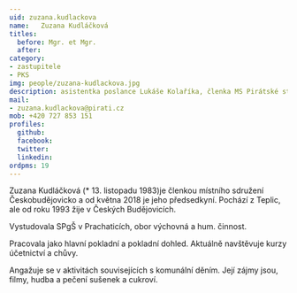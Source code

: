 ```yaml
---
uid: zuzana.kudlackova
name:   Zuzana Kudláčková
titles:
  before: Mgr. et Mgr.
  after:
category:
- zastupitele
- PKS
img: people/zuzana-kudlackova.jpg
description: asistentka poslance Lukáše Kolaříka, členka MS Pirátské strany a zastupitelka v Českých Budějovicích
mail:
- zuzana.kudlackova@pirati.cz
mob: +420 727 853 151
profiles:
  github:
  facebook:				
  twitter:
  linkedin:
ordpms: 19 
---
```


Zuzana Kudláčková (* 13. listopadu 1983)je členkou místního sdružení Českobudějovicko a od května 2018 je jeho předsedkyní. Pochází z Teplic, ale od roku 1993 žije v Českých Budějovicích.

Vystudovala SPgŠ v Prachaticích, obor výchovná a hum. činnost.

Pracovala jako hlavní pokladní a pokladní dohled. Aktuálně navštěvuje kurzy účetnictví a chůvy.

Angažuje se v aktivitách souvisejících s komunální děním. Její zájmy jsou, filmy, hudba a pečení sušenek a cukroví.
